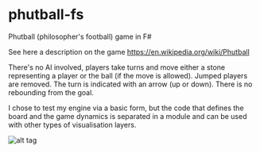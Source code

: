 # phutball-fs
Phutball (philosopher's football) game in F#

See here a description on the game https://en.wikipedia.org/wiki/Phutball

There's no AI involved, players take turns and move either a stone representing a player or the ball (if the move is allowed). Jumped players are removed. The turn is indicated with an arrow (up or down). There is no rebounding from the goal.

I chose to test my engine via a basic form, but the code that defines the board and the game dynamics is separated in a module and can be used with other types of visualisation layers.

![alt tag](http://s15.postimg.org/ald718hu3/phutball.png)
